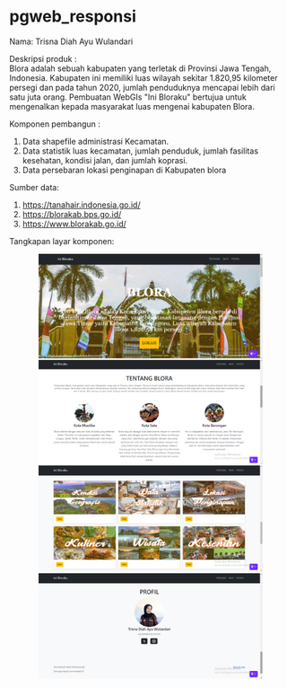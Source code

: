 # pgweb_responsi
Nama: Trisna Diah Ayu Wulandari

Deskripsi produk :    
Blora adalah sebuah kabupaten yang terletak di Provinsi Jawa Tengah, Indonesia. Kabupaten ini memiliki luas wilayah sekitar 1.820,95 kilometer persegi dan pada tahun 2020, jumlah penduduknya mencapai lebih dari satu juta orang. Pembuatan WebGIs "Ini Bloraku" bertujua untuk mengenalkan kepada masyarakat luas mengenai kabupaten Blora.

Komponen pembangun :   
1. Data shapefile administrasi Kecamatan.
2. Data statistik luas kecamatan, jumlah penduduk, jumlah fasilitas kesehatan, kondisi jalan, dan jumlah koprasi.
3. Data persebaran lokasi penginapan di Kabupaten blora

Sumber data:   
1. https://tanahair.indonesia.go.id/
2. https://blorakab.bps.go.id/
3. https://www.blorakab.go.id/


Tangkapan layar komponen:   
<div align="center">
  <img src="foto_hasil/1.png" alt="Gambar 1" width="400"/>
</div>

<div align="center">
  <img src="foto_hasil/2.png" alt="Gambar 2" width="400"/>
</div>

<div align="center">
  <img src="foto_hasil/3.png" alt="Gambar 3" width="400"/>
</div>

<div align="center">
  <img src="foto_hasil/4.png" alt="Gambar 4" width="400"/>
</div>